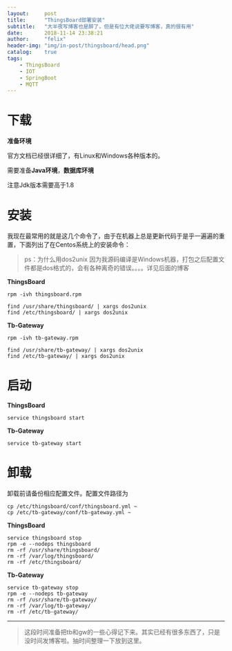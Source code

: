 ```yaml
---
layout:     post
title:      "ThingsBoard部署安装"
subtitle:   "大半夜写博客也是醉了，但是有位大佬说要写博客，真的很有用"
date:       2018-11-14 23:38:21
author:     "felix"
header-img: "img/in-post/thingsboard/head.png"
catalog:    true
tags:
    - ThingsBoard
    - IOT
    - SpringBoot
    - MQTT
---
```


# 下载

**准备环境**

官方文档已经很详细了，有Linux和Windows各种版本的。

需要准备**Java环境**，**数据库环境**

注意Jdk版本需要高于1.8

# 安装

我现在最常用的就是这几个命令了，由于在机器上总是更新代码于是乎一遍遍的重置，下面列出了在Centos系统上的安装命令：

> ps：为什么用dos2unix 因为我源码编译是Windows机器，打包之后配置文件都是dos格式的，会有各种离奇的错误。。。。详见后面的博客

**ThingsBoard**


```
rpm -ivh thingsboard.rpm

find /usr/share/thingsboard/ | xargs dos2unix
find /etc/thingsboard/ | xargs dos2unix
```

**Tb-Gateway**

```
rpm -ivh tb-gateway.rpm

find /usr/share/tb-gateway/ | xargs dos2unix
find /etc/tb-gateway/ | xargs dos2unix
```

# 启动

**ThingsBoard**

```
service thingsboard start
```

**Tb-Gateway**

```
service tb-gateway start
```

# 卸载

卸载前请备份相应配置文件。配置文件路径为

```
cp /etc/thingsboard/conf/thingsboard.yml ~
cp /etc/tb-gateway/conf/tb-gateway.yml ~
```

**ThingsBoard**

```
service thingsboard stop
rpm -e --nodeps thingsboard
rm -rf /usr/share/thingsboard/
rm -rf /var/log/thingsboard/
rm -rf /etc/thingsboard/
```

**Tb-Gateway**

```
service tb-gateway stop
rpm -e --nodeps tb-gateway
rm -rf /usr/share/tb-gateway/
rm -rf /var/log/tb-gateway/
rm -rf /etc/tb-gateway/
```

---

> 这段时间准备把tb和gw的一些心得记下来。其实已经有很多东西了，只是没时间发博客啦。抽时间整理一下放到这里。